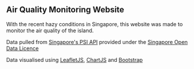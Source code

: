 ## Air Quality Monitoring Website
With the recent hazy conditions in Singapore, this website was made to monitor the air quality of the island.

Data pulled from [Singapore's PSI API](https://data.gov.sg/dataset/psi) provided under the [Singapore Open Data Licence](https://data.gov.sg/open-data-licence)

Data visualised using [LeafletJS](https://leafletjs.com/), [ChartJS](https://www.chartjs.org/) and [Bootstrap](https://getbootstrap.com/)